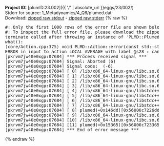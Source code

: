 **Project ID:** [plumID:23.002]({{ '/' | absolute_url }}eggs/23/002/)  
Stderr for source:  1_Metadynamics/4_Q6/plumed.dat   
Download: [zipped raw stdout](plumed.dat.plumed.stdout.txt.zip) - [zipped raw stderr](plumed.dat.plumed.stderr.txt.zip) 
{% raw %}
<pre>
#! Only the first 1000 rows of the error file are shown below
#! To inspect the full error file, please download the zipped raw stderr file above
terminate called after throwing an instance of 'PLMD::Plumed::ExceptionError'
what():
(core/Action.cpp:375) void PLMD::Action::error(const std::string&) const
ERROR in input to action LOCAL_AVERAGE with label @s28 : cannot understand the following words from the input line : LOWMEM
[pkrvm7jw40e0xgp:07684] *** Process received signal ***
[pkrvm7jw40e0xgp:07684] Signal: Aborted (6)
[pkrvm7jw40e0xgp:07684] Signal code:  (-6)
[pkrvm7jw40e0xgp:07684] [ 0] /lib/x86_64-linux-gnu/libc.so.6(+0x45330)[0x7f715e245330]
[pkrvm7jw40e0xgp:07684] [ 1] /lib/x86_64-linux-gnu/libc.so.6(pthread_kill+0x11c)[0x7f715e29eb2c]
[pkrvm7jw40e0xgp:07684] [ 2] /lib/x86_64-linux-gnu/libc.so.6(gsignal+0x1e)[0x7f715e24527e]
[pkrvm7jw40e0xgp:07684] [ 3] /lib/x86_64-linux-gnu/libc.so.6(abort+0xdf)[0x7f715e2288ff]
[pkrvm7jw40e0xgp:07684] [ 4] /lib/x86_64-linux-gnu/libstdc++.so.6(+0xa5ff5)[0x7f715e6a5ff5]
[pkrvm7jw40e0xgp:07684] [ 5] /lib/x86_64-linux-gnu/libstdc++.so.6(+0xbb0da)[0x7f715e6bb0da]
[pkrvm7jw40e0xgp:07684] [ 6] /lib/x86_64-linux-gnu/libstdc++.so.6(_ZSt10unexpectedv+0x0)[0x7f715e6a5a55]
[pkrvm7jw40e0xgp:07684] [ 7] /lib/x86_64-linux-gnu/libstdc++.so.6(+0xa5a6f)[0x7f715e6a5a6f]
[pkrvm7jw40e0xgp:07684] [ 8] plumed(+0x146dd)[0x56000c7226dd]
[pkrvm7jw40e0xgp:07684] [ 9] /lib/x86_64-linux-gnu/libc.so.6(+0x2a1ca)[0x7f715e22a1ca]
[pkrvm7jw40e0xgp:07684] [10] /lib/x86_64-linux-gnu/libc.so.6(__libc_start_main+0x8b)[0x7f715e22a28b]
[pkrvm7jw40e0xgp:07684] [11] plumed(+0x15365)[0x56000c723365]
[pkrvm7jw40e0xgp:07684] *** End of error message ***
</pre>
{% endraw %}
